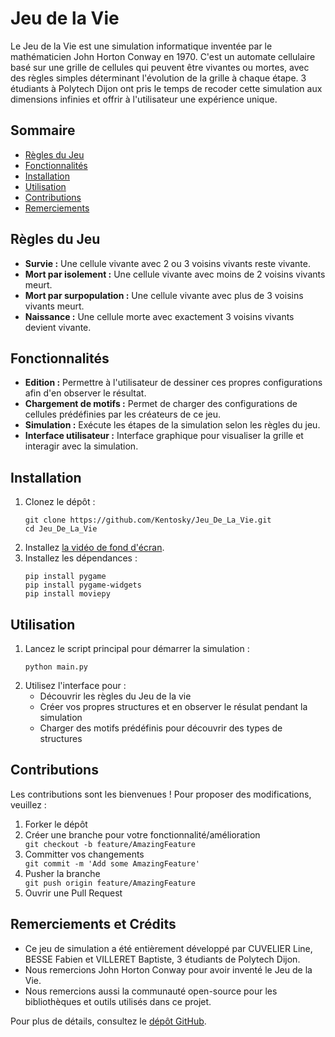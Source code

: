 <!DOCTYPE html>
<html lang="fr">
<head>
    <meta charset="UTF-8">
    <meta name="viewport" content="width=device-width, initial-scale=1.0">
</head>
<body>

<h1>Jeu de la Vie</h1>

<p>Le Jeu de la Vie est une simulation informatique inventée par le mathématicien John Horton Conway en 1970. C'est un automate cellulaire basé sur une grille de cellules qui peuvent être vivantes ou mortes, avec des règles simples déterminant l'évolution de la grille à chaque étape. 3 étudiants à Polytech Dijon ont pris le temps de recoder cette simulation aux dimensions infinies et offrir à l'utilisateur une expérience unique.</p>

<h2>Sommaire</h2>
<ul>
    <li><a href="#regles-du-jeu">Règles du Jeu</a></li>
    <li><a href="#fonctionnalites">Fonctionnalités</a></li>
    <li><a href="#installation">Installation</a></li>
    <li><a href="#utilisation">Utilisation</a></li>
    <li><a href="#contributions">Contributions</a></li>
    <li><a href="#remerciements">Remerciements</a></li>
</ul>

<h2 id="regles-du-jeu">Règles du Jeu</h2>
<ul>
    <li><strong>Survie :</strong> Une cellule vivante avec 2 ou 3 voisins vivants reste vivante.</li>
    <li><strong>Mort par isolement :</strong> Une cellule vivante avec moins de 2 voisins vivants meurt.</li>
    <li><strong>Mort par surpopulation :</strong> Une cellule vivante avec plus de 3 voisins vivants meurt.</li>
    <li><strong>Naissance :</strong> Une cellule morte avec exactement 3 voisins vivants devient vivante.</li>
</ul>

<h2 id="fonctionnalites">Fonctionnalités</h2>
<ul>
    <li><strong>Edition :</strong> Permettre à l'utilisateur de dessiner ces propres configurations afin d'en observer le résultat.</li>
    <li><strong>Chargement de motifs :</strong> Permet de charger des configurations de cellules prédéfinies par les créateurs de ce jeu.</li>
    <li><strong>Simulation :</strong> Exécute les étapes de la simulation selon les règles du jeu.</li>
    <li><strong>Interface utilisateur :</strong> Interface graphique pour visualiser la grille et interagir avec la simulation.</li>
</ul>

<h2 id="installation">Installation</h2>
<ol>
    <li>Clonez le dépôt :
        <pre><code>git clone https://github.com/Kentosky/Jeu_De_La_Vie.git
cd Jeu_De_La_Vie</code></pre>
    </li>
    <li>Installez <a href="https://drive.google.com/file/d/1g3jx-kb9sxNnLexoBJgq8AtHwf2k3g2a/view?usp=sharing">la vidéo de fond d'écran</a>.
    </li>
    <li>Installez les dépendances :
        <pre><code>pip install pygame
pip install pygame-widgets
pip install moviepy</code></pre>
    </li>
</ol>

<h2 id="utilisation">Utilisation</h2>
<ol>
    <li>Lancez le script principal pour démarrer la simulation :
        <pre><code>python main.py</code></pre>
    </li>
    <li>Utilisez l'interface pour :
        <ul>
            <li>Découvrir les règles du Jeu de la vie</li>
            <li>Créer vos propres structures et en observer le résulat pendant la simulation</li>
            <li>Charger des motifs prédéfinis pour découvrir des types de structures</li>
        </ul>
    </li>
</ol>

<h2 id="contributions">Contributions</h2>
<p>Les contributions sont les bienvenues ! Pour proposer des modifications, veuillez :</p>
<ol>
    <li>Forker le dépôt</li>
    <li>Créer une branche pour votre fonctionnalité/amélioration</li>
    <code>git checkout -b feature/AmazingFeature</code>
    <li>Committer vos changements</li>
    <code>git commit -m 'Add some AmazingFeature'</code>
    <li>Pusher la branche</li>
    <code>git push origin feature/AmazingFeature</code>
    <li>Ouvrir une Pull Request</li>
</ol>

<h2 id="remerciments">Remerciements et Crédits</h2>
<ul>
    <li>Ce jeu de simulation a été entièrement développé par CUVELIER Line, BESSE Fabien et VILLERET Baptiste, 3 étudiants de Polytech Dijon. </li>
    <li>Nous remercions John Horton Conway pour avoir inventé le Jeu de la Vie.</li>
    <li>Nous remercions aussi la communauté open-source pour les bibliothèques et outils utilisés dans ce projet.</li>
</ul>

<p>Pour plus de détails, consultez le <a href="https://github.com/Kentosky/Jeu_De_La_Vie.git">dépôt GitHub</a>.</p>
</body>
</html>

